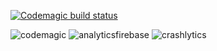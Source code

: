 
[![Codemagic build status](https://api.codemagic.io/apps/638417e88d8edef8561ea385/63803b5b543f9f727959ff62/status_badge.svg)](https://codemagic.io/apps/638417e88d8edef8561ea385/63803b5b543f9f727959ff62/latest_build)


![codemagic](https://user-images.githubusercontent.com/69831840/204198665-7aa53728-6d36-4cf0-9433-09c3c61e25db.png)
![analyticsfirebase](https://user-images.githubusercontent.com/69831840/204198685-3b6a2e67-a795-48b1-bc72-60358227de96.png)
![crashlytics](https://user-images.githubusercontent.com/69831840/204198697-6e40c8b2-2b19-4251-a686-4e840e7fdf83.png)
